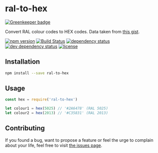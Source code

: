# ral-to-hex

[![Greenkeeper badge](https://badges.greenkeeper.io/juliuste/ral-to-hex.svg)](https://greenkeeper.io/)

Convert RAL colour codes to HEX codes. Data taken from [this gist](https://gist.github.com/lunohodov/1995178).

[![npm version](https://img.shields.io/npm/v/ral-to-hex.svg)](https://www.npmjs.com/package/ral-to-hex)
[![Build Status](https://travis-ci.org/juliuste/ral-to-hex.svg?branch=master)](https://travis-ci.org/juliuste/ral-to-hex)
[![dependency status](https://img.shields.io/david/juliuste/ral-to-hex.svg)](https://david-dm.org/juliuste/ral-to-hex)
[![dev dependency status](https://img.shields.io/david/dev/juliuste/ral-to-hex.svg)](https://david-dm.org/juliuste/ral-to-hex#info=devDependencies)
[![license](https://img.shields.io/github/license/juliuste/ral-to-hex.svg?style=flat)](LICENSE)

## Installation

```bash
npm install --save ral-to-hex
```

## Usage

```js
const hex = require('ral-to-hex')

let colour1 = hex(5025) // '#2A6478' (RAL 5025)
let colour2 = hex(2013) // '#C35831' (RAL 2013)
```

## Contributing

If you found a bug, want to propose a feature or feel the urge to complain about your life, feel free to visit [the issues page](https://github.com/juliuste/ral-to-hex/issues).